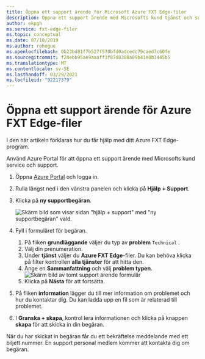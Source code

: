```yaml
---
title: Öppna ett support ärende för Microsoft Azure FXT Edge-filer
description: Öppna ett support ärende med Microsofts kund tjänst och support för att få hjälp med ditt Azure FXT Edge-filprogram.
author: ekpgh
ms.service: fxt-edge-filer
ms.topic: conceptual
ms.date: 07/10/2019
ms.author: rohogue
ms.openlocfilehash: 0b23bd81f7b527f578bfd0adcedc79caed7c60fe
ms.sourcegitcommit: f28ebb95ae9aaaff3f87d8388a09b41e0b3445b5
ms.translationtype: MT
ms.contentlocale: sv-SE
ms.lasthandoff: 03/29/2021
ms.locfileid: "92217379"
---
```

# <a name="open-a-support-ticket-for-the-azure-fxt-edge-filer"></a>Öppna ett support ärende för Azure FXT Edge-filer

I den här artikeln förklaras hur du får hjälp med ditt Azure FXT Edge-program.

Använd Azure Portal för att öppna ett support ärende med Microsofts kund service och support.

1. Öppna [Azure Portal](https://portal.azure.com/) och logga in.
1. Rulla längst ned i den vänstra panelen och klicka på **Hjälp + Support**.
1. Klicka på **ny supportbegäran**.

   ![Skärm bild som visar sidan "hjälp + support" med "ny supportbegäran" vald.](media/fxt-support-blank.png)

1. Fyll i formuläret för begäran.  
    1. På fliken **grundläggande** väljer du typ av **problem** ``Technical`` .
    1. Välj din prenumeration.
    1. Under **tjänst** väljer du **Azure FXT Edge**-filer. Du kan behöva klicka på filter kontrollen **alla tjänster** för att hitta den.
    1. Ange en **Sammanfattning** och välj **problem typen**.
    ![Skärm bild av tomt support ärende formulär](media/fxt-support-populated.png)
    1. Klicka på **Nästa** för att fortsätta.
1. På fliken **information** lägger du till mer information om problemet och hur du kontaktar dig. Du kan ladda upp en fil som är relaterad till problemet.
1. I **Granska + skapa**, kontrol lera informationen och klicka på knappen **skapa** för att skicka in din begäran.

När du har skickat in begäran får du ett bekräftelse meddelande med ett biljett nummer. En support personal medlem kommer att kontakta dig om begäran.
